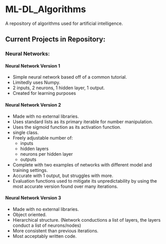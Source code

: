 # ML-DL_Algorithms
A repository of algorithms used for artificial intelligence.

## Current Projects in Repository:

### Neural Networks:

#### Neural Network Version 1
* Simple neural network based off of a common tutorial.
* Limitedly uses Numpy.
* 2 inputs, 2 neurons, 1 hidden layer, 1 output.
* Created for learning purposes

#### Neural Network Version 2
* Made with no external libraries.
* Uses standard lists as its primary iterable for number manipulation.
* Uses the sigmoid function as its activation function.
* single class.
* Freely adjustable number of:
  * inputs
  * hidden layers
  * neurons per hidden layer
  * outputs
* Complete with two examples of networks with different model and training settings.
* Accurate with 1 output, but struggles with more.
* Evaluation functions used to mitigate its unpredictability by using the most accurate version found over many iterations.

#### Neural Network Version 3
* Made with no external libraries.
* Object oriented.
* Hierarchical structure. (Network conductions a list of layers, the layers conduct a list of neurons/nodes)
* More consistent than previous iterations.
* Most acceptably written code.

